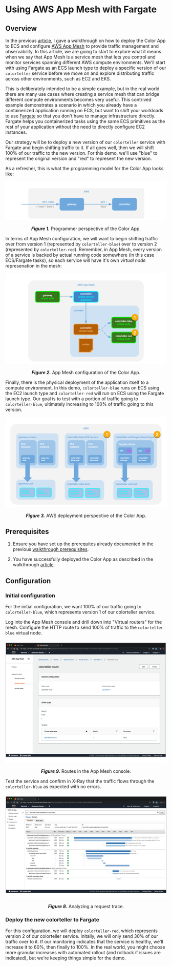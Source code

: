 # Using AWS App Mesh with Fargate

## Overview

In the previous [article], I gave a walkthrough on how to deploy the Color App to ECS and configure [AWS App Mesh] to provide traffic management and observability. In this article, we are going to start to explore what it means when we say that App Mesh is a service mesh that lets you control and monitor services spanning different AWS compute environments. We'll start with using Fargate as an ECS launch type to deploy a specific version of our `colorteller` service before we move on and explore distributing traffic across other environments, such as EC2 and EKS.

This is deliberately intended to be a simple example, but in the real world there are many use cases where creating a service mesh that can bridge different compute environments becomes very useful. This contrived example demonstrates a scenario in which you already have a containerized application running on ECS, but want to shift your workloads to use [Fargate] so that you don't have to manage infrastructure directly. Fargate helps you containerized tasks using the same ECS primitives as the rest of your application without the need to directly configure EC2 instances.

Our strategy will be to deploy a new version of our `colorteller` service with Fargate and begin shifting traffic to it. If all goes well, then we will shift 100% of our traffic to the new version. For this demo, we'll use "blue" to represent the original version and "red" to represent the new version.

As a refresher, this is what the programming model for the Color App looks like:

![appmesh-color-app-demo-1](appmesh-color-app-demo-1.png)
<p align="center"><b><i>Figure 1.</i></b> Programmer perspective of the Color App.</p>

In terms of App Mesh configuration, we will want to begin shifting traffic over from version 1 (represented by `colorteller-blue`) over to version 2 (represented by `colorteller-red`). Remember, in App Mesh, every version of a service is backed by actual running code somewhere (in this case ECS/Fargate tasks), so each service will have it's own *virtual node* represenation in the mesh:

![appmesh-color-app-demo-2-2](appmesh-color-app-demo-2-2.png)
<p align="center"><b><i>Figure 2.</i></b> App Mesh configuration of the Color App.</p>

Finally, there is the physical deployment of the application itself to a compute environment. In this demo, `colorteller-blue` runs on ECS using the EC2 launch type and `colorteller-red` will run on ECS using the Fargate launch type. Our goal is to test with a portion of traffic going to `colorteller-blue`, ultimately increasing to 100% of traffic going to this version.

![appmesh-color-app-demo-3-2](appmesh-color-app-demo-3-2.png)
<p align="center"><b><i>Figure 3.</i></b> AWS deployment perspective of the Color App.</p>

## Prerequisites

1. Ensure you have set up the prerequites already documented in the previous [walkthrough prerequisites].

2. You have successfully deployed the Color App as described in the walkthrough [article].

## Configuration

### Initial configuration

For the initial configuration, we want 100% of our traffic going to `colorteller-blue`, which represents version 1 of our colorteller service.

Log into the App Mesh console and drill down into "Virtual routers" for the mesh. Configure the HTTP route to send 100% of traffic to the `colorteller-blue` virtual node.

![appmesh-colorteller-route-1](appmesh-colorteller-route-1.png)
<p align="center"><b><i>Figure 9.</i></b> Routes in the App Mesh console.</p>

Test the service and confirm in X-Ray that the traffic flows through the `colorteller-blue` as expected with no errors.

![appmesh-xray-tracing-2](appmesh-xray-tracing-2.png)
<p align="center"><b><i>Figure 8.</i></b> Analyzing a request trace.</p>

### Deploy the new colorteller to Fargate

For this configuration, we will deploy `colorteller-red`, which represents version 2 of our colorteller service. Initally, we will only send 30% of our traffic over to it. If our monitoring indicates that the service is healthy, we'll increase it to 60%, then finally to 100%. In the real world, you might choose more granular increases with automated rollout (and rollback if issues are indicated), but we're keeping things simple for the demo.





















[A/B testing]: https://en.wikipedia.org/wiki/A/B_testing
[article]: ./walkthrough.md
[AWS App Mesh]: https://aws.amazon.com/app-mesh/
[Fargate]: https://aws.amazon.com/fargate/
[walkthrough prerequisites]: https://medium.com/containers-on-aws/aws-app-mesh-walkthrough-deploy-the-color-app-on-amazon-ecs-de3452846e9d#42cf
